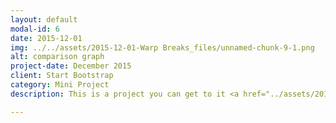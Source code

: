 ```yaml
---
layout: default
modal-id: 6
date: 2015-12-01
img: ../../assets/2015-12-01-Warp Breaks_files/unnamed-chunk-9-1.png
alt: comparison graph
project-date: December 2015
client: Start Bootstrap
category: Mini Project
description: This is a project you can get to it <a href="../assets/2015-12-01-Warp Breaks">here</a> ...

---
```

